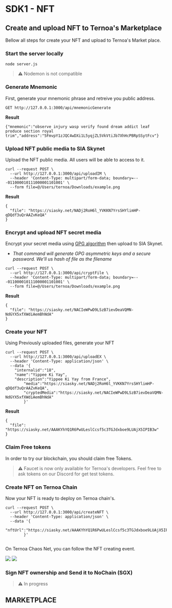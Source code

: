 # SDK1  - NFT
## Create and upload NFT to Ternoa's Marketplace
Bellow all steps for create your NFT and upload to Ternoa's Market place.

### Start the server locally
```
node server.js
```
> ⚠️ Nodemon is not compatible
### Generate Mnemonic
First, generate your mnemonic phrase and retreive you public address. 
```
GET http://127.0.0.1:3000/api/mnemonicGenerate
```
**Result**
```
{"mnemonic":"observe injury wasp verify found dream addict leaf produce section royal trim","address":"5FmvpY1zJQC4wDXi1L5yqjZL5VkVtiJb7XhHcPBRpSSytFcv"}
```
### Upload NFT public media to SIA Skynet
Upload the NFT public media. All users will be able to access to it.
```
curl --request POST \
  --url http://127.0.0.1:3000/api/uploadIM \
  --header 'Content-Type: multipart/form-data; boundary=---011000010111000001101001' \
  --form file=@/Users/ternoa/Downloads/example.png
```
**Result**
```
{
  "file": "https://siasky.net/NADj2RoH6l_YVKKN7YrsSHYlimHP-qDQdf3uQrAAZvKeQA"
}
```
### Encrypt and upload NFT secret media
Encrypt your secret media using [GPG algorithm](https://en.wikipedia.org/wiki/GNU_Privacy_Guard) then upload to SIA Skynet.

* *That command will generate GPG asymmetric keys and a secure password. We'll us hash of file as the filename*

```
curl --request POST \
  --url http://127.0.0.1:3000/api/cryptFile \
  --header 'Content-Type: multipart/form-data; boundary=---011000010111000001101001' \
  --form file=@/Users/ternoa/Downloads/example.png
```

**Result**
```
{
  "file": "https://siasky.net/NACIeWPwD9LSzB7ievDeaVQMN-NdGYX5xfXWdiAemBhNdA"
}
```
### Create your NFT
Using Previously uploaded files, generate your NFT
```
curl --request POST \
  --url http://127.0.0.1:3000/api/uploadEX \
  --header 'Content-Type: application/json' \
  --data '{
	"internalid":"18",
	"name":"Yippee Ki Yay",
	"description":"Yippee Ki Yay from France",
        "media":"https://siasky.net/NADj2RoH6l_YVKKN7YrsSHYlimHP-qDQdf3uQrAAZvKeQA",
        "cryptedMedia":"https://siasky.net/NACIeWPwD9LSzB7ievDeaVQMN-NdGYX5xfXWdiAemBhNdA"
        }'
```

**Result**

```
{
  "file": "https://siasky.net/AAAKYhYQ1R6PwULeslCcsf5c3TGJdxboe9LUAjX5IPIB3w"
}
```


### Claim Free tokens
In order to try our blockchain, you should claim free Tokens.
> ⚠️ Faucet is now only available for Ternoa's developers. Feel free to ask tokens on our Discord for get test tokens.


### Create NFT on Ternoa Chain
Now your NFT is ready to deploy on Ternoa chain's. 
```
curl --request POST \
  --url http://127.0.0.1:3000/api/createNFT \
  --header 'Content-Type: application/json' \
  --data '{
	"nftUrl":"https://siasky.net/AAAKYhYQ1R6PwULeslCcsf5c3TGJdxboe9LUAjX5IPIB3w"
        }'
	
```
On Ternoa Chaos Net, you can follow the NFT creating event.

![](https://i.imgur.com/z1qo7ZT.png)
![](https://i.imgur.com/46dMysM.png)

### Sign NFT ownership and Send it to NoChain (SGX)
> ⚠️ In progress



## MARKETPLACE